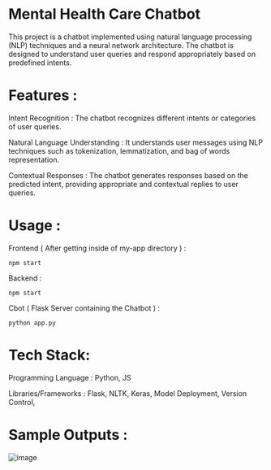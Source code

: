 # Mental Health Care Chatbot
 
This project is a chatbot implemented using natural language processing (NLP) techniques and a neural network architecture. The chatbot is designed to understand user queries and respond appropriately based on predefined intents.

# Features :

Intent Recognition : The chatbot recognizes different intents or categories of user queries.

Natural Language Understanding : It understands user messages using NLP techniques such as tokenization, lemmatization, and bag of words representation.

Contextual Responses : The chatbot generates responses based on the predicted intent, providing appropriate and contextual replies to user queries.

# Usage :

Frontend ( After getting inside of my-app directory ) :

    npm start
    
Backend :

    npm start
    
Cbot ( Flask Server containing the Chatbot ) :

    python app.py
    
# Tech Stack:

Programming Language : Python, JS

Libraries/Frameworks : Flask, NLTK, Keras, Model Deployment, Version Control,

# Sample Outputs :

![image](https://github.com/user-attachments/assets/067b2fe5-52ad-4bdc-9a19-d8b0e43bd30d)




